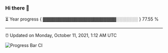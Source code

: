 ### Hi there 👋

⏳ Year progress { ▓▓▓▓▓▓▓▓▓▓▓▓▓▓▓▓▓▓▓▓▓▓▓░░░░░░░ } 77.55 %

---

⏰ Updated on Monday, October 11, 2021, 1:12 AM UTC

![Progress Bar CI](https://github.com/arthurbuhl/arthurbuhl/workflows/Progress%20Bar%20CI/badge.svg)
